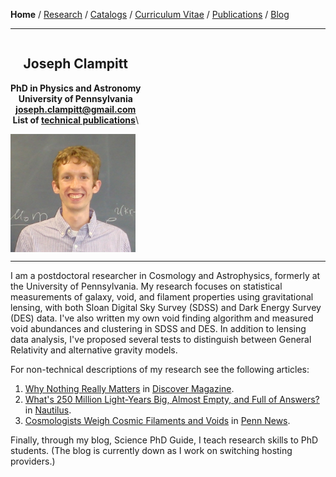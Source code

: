 <div class="container">

**Home** /
[Research](research.html) /
[Catalogs](catalogs.html) /
[Curriculum Vitae](cvitae.html) /
[Publications](publications.html) /
[Blog](blog.html)

***

<div class="row">
  <div class="seven columns">
  <center>

## Joseph Clampitt
  **PhD in Physics and Astronomy**\
  **University of Pennsylvania**\
  **<joseph.clampitt@gmail.com>**\
  **List of [technical publications](publications.html)**\
  </center>
  </div>
  
  <div class="five columns">
  <img width=200 src="images/joseph3.jpg"/>
  </div>
</div>

***

I am a postdoctoral researcher in Cosmology and Astrophysics, formerly at the University of Pennsylvania.
My research focuses on statistical measurements of galaxy, void, and filament properties using gravitational lensing, with both Sloan Digital Sky Survey (SDSS) and Dark Energy Survey (DES) data.
I've also written my own void finding algorithm and measured void abundances and clustering in SDSS and DES.
In addition to lensing data analysis, I've proposed several tests to distinguish between General Relativity and alternative gravity models.

For non-technical descriptions of my research see the following articles:

1. <a href="http://discovermagazine.com/2016/dec/nothing-really-matters" target="_blank">Why Nothing Really Matters</a> in <a href="http://discovermagazine.com" target="_blank">Discover Magazine</a>.
2. <a href="http://nautil.us/issue/16/nothingness/whats-250-million-light_years-big-almost-empty-and-full-of-answers" target="_blank">What's 250 Million Light-Years Big, Almost Empty, and Full of Answers?</a> in <a href="http://nautil.us" target="_blank">Nautilus</a>.
3. <a href="http://www.upenn.edu/pennnews/news/cosmologists-penn-weigh-cosmic-filaments-and-voids" target="_blank">Cosmologists Weigh Cosmic Filaments and Voids</a> in <a href="https://news.upenn.edu" target="_blank">Penn News</a>.

Finally, through my blog, Science PhD Guide, I teach research skills to PhD students. (The blog is currently down as I work on switching hosting providers.)

</div>